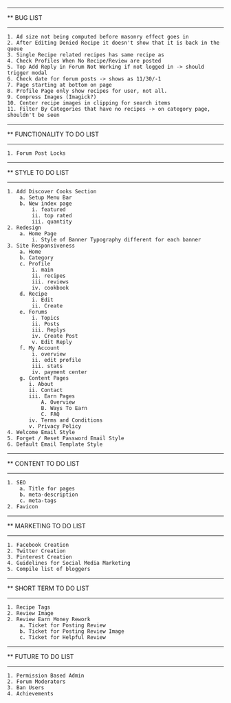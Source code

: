 ****************************************************************************************
**  BUG LIST
****************************************************************************************

    1. Ad size not being computed before masonry effect goes in
    2. After Editing Denied Recipe it doesn't show that it is back in the queue
    3. Single Recipe related recipes has same recipe as
    4. Check Profiles When No Recipe/Review are posted
    5. Top Add Reply in Forum Not Working if not logged in -> should trigger modal
    6. Check date for forum posts -> shows as 11/30/-1
    7. Page starting at bottom on page
    8. Profile Page only show recipes for user, not all.
    9. Compress Images (Imagick?)
    10. Center recipe images in clipping for search items
    11. Filter By Categories that have no recipes -> on category page, shouldn't be seen

****************************************************************************************
**  FUNCTIONALITY TO DO LIST
****************************************************************************************

    1. Forum Post Locks

****************************************************************************************
**  STYLE TO DO LIST
****************************************************************************************

    1. Add Discover Cooks Section
        a. Setup Menu Bar
        b. New index page
            i. featured
            ii. top rated
            iii. quantity
    2. Redesign
        a. Home Page
            i. Style of Banner Typography different for each banner
    3. Site Responsiveness
        a. Home
        b. Category
        c. Profile
            i. main
            ii. recipes
            iii. reviews
            iv. cookbook
        d. Recipe
            i. Edit
            ii. Create
        e. Forums
            i. Topics
            ii. Posts
            iii. Replys
            iv. Create Post
            v. Edit Reply
        f. My Account
            i. overview
            ii. edit profile
            iii. stats
            iv. payment center
        g. Content Pages
           i. About
           ii. Contact
           iii. Earn Pages
               A. Overview
               B. Ways To Earn
               C. FAQ
           iv. Terms and Conditions
           v. Privacy Policy
    4. Welcome Email Style
    5. Forget / Reset Password Email Style
    6. Default Email Template Style

****************************************************************************************
**  CONTENT TO DO LIST
****************************************************************************************

    1. SEO
        a. Title for pages
        b. meta-description
        c. meta-tags
    2. Favicon


****************************************************************************************
**  MARKETING TO DO LIST
****************************************************************************************

    1. Facebook Creation
    2. Twitter Creation
    3. Pinterest Creation
    4. Guidelines for Social Media Marketing
    5. Compile list of bloggers

****************************************************************************************
**  SHORT TERM TO DO LIST
****************************************************************************************

    1. Recipe Tags
    2. Review Image
    2. Review Earn Money Rework
        a. Ticket for Posting Review
        b. Ticket for Posting Review Image
        c. Ticket for Helpful Review

****************************************************************************************
**  FUTURE TO DO LIST
****************************************************************************************

    1. Permission Based Admin
    2. Forum Moderators
    3. Ban Users
    4. Achievements